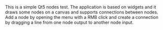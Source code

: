 This is a simple Qt5 nodes test. The application is based on widgets and it draws some nodes on a canvas and supports connections between nodes. Add a node by opening the menu with a RMB click and create a connection by dragging a line from one node output to another node input.
